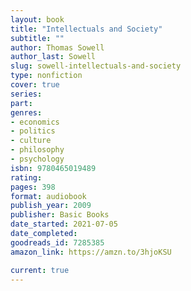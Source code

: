```yaml
---
layout: book
title: "Intellectuals and Society"
subtitle: ""
author: Thomas Sowell
author_last: Sowell
slug: sowell-intellectuals-and-society
type: nonfiction
cover: true
series: 
part: 
genres:
- economics
- politics
- culture
- philosophy
- psychology
isbn: 9780465019489
rating: 
pages: 398
format: audiobook
publish_year: 2009
publisher: Basic Books
date_started: 2021-07-05
date_completed: 
goodreads_id: 7285385
amazon_link: https://amzn.to/3hjoKSU

current: true
---
```


